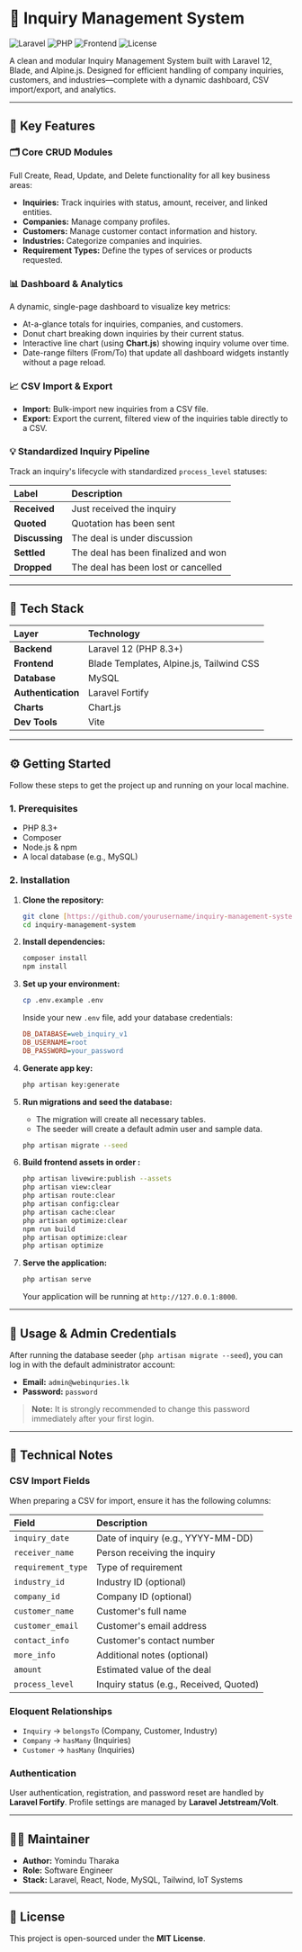 # 🧭 Inquiry Management System

![Laravel](https://img.shields.io/badge/Laravel-12-FF2D20?style=for-the-badge&logo=laravel)
![PHP](https://img.shields.io/badge/PHP-8.3%2B-777BB4?style=for-the-badge&logo=php)
![Frontend](https://img.shields.io/badge/Alpine.js-Blade-0D9488?style=for-the-badge&logo=almalinux)
![License](https://img.shields.io/badge/License-MIT-blue.svg?style=for-the-badge)

A clean and modular Inquiry Management System built with Laravel 12, Blade, and Alpine.js. Designed for efficient handling of company inquiries, customers, and industries—complete with a dynamic dashboard, CSV import/export, and analytics.



---

## 🚀 Key Features

### 🗂️ Core CRUD Modules
Full Create, Read, Update, and Delete functionality for all key business areas:
* **Inquiries:** Track inquiries with status, amount, receiver, and linked entities.
* **Companies:** Manage company profiles.
* **Customers:** Manage customer contact information and history.
* **Industries:** Categorize companies and inquiries.
* **Requirement Types:** Define the types of services or products requested.

### 📊 Dashboard & Analytics
A dynamic, single-page dashboard to visualize key metrics:
* At-a-glance totals for inquiries, companies, and customers.
* Donut chart breaking down inquiries by their current status.
* Interactive line chart (using **Chart.js**) showing inquiry volume over time.
* Date-range filters (From/To) that update all dashboard widgets instantly without a page reload.

### 📈 CSV Import & Export
* **Import:** Bulk-import new inquiries from a CSV file.
* **Export:** Export the current, filtered view of the inquiries table directly to a CSV.

### 💡 Standardized Inquiry Pipeline
Track an inquiry's lifecycle with standardized `process_level` statuses:

| Label | Description |
| :--- | :--- |
| **Received** | Just received the inquiry |
| **Quoted** | Quotation has been sent |
| **Discussing** | The deal is under discussion |
| **Settled** | The deal has been finalized and won |
| **Dropped** | The deal has been lost or cancelled |

---

## 🧱 Tech Stack

| Layer | Technology |
| :--- | :--- |
| **Backend** | Laravel 12 (PHP 8.3+) |
| **Frontend** | Blade Templates, Alpine.js, Tailwind CSS |
| **Database** | MySQL |
| **Authentication** | Laravel Fortify |
| **Charts** | Chart.js |
| **Dev Tools** | Vite |

---

## ⚙️ Getting Started

Follow these steps to get the project up and running on your local machine.

### 1. Prerequisites
* PHP 8.3+
* Composer
* Node.js & npm
* A local database (e.g., MySQL)

### 2. Installation
1.  **Clone the repository:**
    ```bash
    git clone [https://github.com/yourusername/inquiry-management-system.git](https://github.com/yourusername/inquiry-management-system.git)
    cd inquiry-management-system
    ```

2.  **Install dependencies:**
    ```bash
    composer install
    npm install
    ```

3.  **Set up your environment:**
    ```bash
    cp .env.example .env
    ```
    Inside your new `.env` file, add your database credentials:
    ```ini
    DB_DATABASE=web_inquiry_v1
    DB_USERNAME=root
    DB_PASSWORD=your_password
    ```

4.  **Generate app key:**
    ```bash
    php artisan key:generate
    ```

5.  **Run migrations and seed the database:**
    * The migration will create all necessary tables.
    * The seeder will create a default admin user and sample data.
    ```bash
    php artisan migrate --seed
    ```

6.  **Build frontend assets in order    :**
    ```bash
    php artisan livewire:publish --assets
    php artisan view:clear
    php artisan route:clear
    php artisan config:clear
    php artisan cache:clear
    php artisan optimize:clear
    npm run build
    php artisan optimize:clear
    php artisan optimize
    ```

7.  **Serve the application:**
    ```bash
    php artisan serve
    ```
    Your application will be running at `http://127.0.0.1:8000`.

---

## 🔑 Usage & Admin Credentials

After running the database seeder (`php artisan migrate --seed`), you can log in with the default administrator account:

* **Email:** `admin@webinquries.lk`
* **Password:** `password`

> **Note:** It is strongly recommended to change this password immediately after your first login.

---

## 🧰 Technical Notes

### CSV Import Fields
When preparing a CSV for import, ensure it has the following columns:

| Field | Description |
| :--- | :--- |
| `inquiry_date` | Date of inquiry (e.g., YYYY-MM-DD) |
| `receiver_name` | Person receiving the inquiry |
| `requirement_type` | Type of requirement |
| `industry_id` | Industry ID (optional) |
| `company_id` | Company ID (optional) |
| `customer_name` | Customer's full name |
| `customer_email` | Customer's email address |
| `contact_info` | Customer's contact number |
| `more_info` | Additional notes (optional) |
| `amount` | Estimated value of the deal |
| `process_level` | Inquiry status (e.g., Received, Quoted) |

### Eloquent Relationships
* `Inquiry` → `belongsTo` (Company, Customer, Industry)
* `Company` → `hasMany` (Inquiries)
* `Customer` → `hasMany` (Inquiries)

### Authentication
User authentication, registration, and password reset are handled by **Laravel Fortify**. Profile settings are managed by **Laravel Jetstream/Volt**.

---

## 🧑‍💻 Maintainer

* **Author:** Yomindu Tharaka
* **Role:**  Software Engineer
* **Stack:** Laravel, React, Node, MySQL, Tailwind, IoT Systems

---

## 🏁 License

This project is open-sourced under the **MIT License**.

